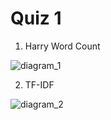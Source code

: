 # Quiz 1

1. Harry Word Count

![diagram_1](https://user-images.githubusercontent.com/43654034/134688493-a10f36c9-cb55-49e0-8d73-a30e95929926.png)

2. TF-IDF

![diagram_2](https://user-images.githubusercontent.com/43654034/134689481-7c50ae89-eaaf-4251-aae3-3eb8bf0e8dac.jpg)
